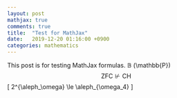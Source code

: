 ```yaml
---
layout: post
mathjax: true
comments: true
title:  "Test for MathJax"
date:   2019-12-20 01:16:00 +0900
categories: mathematics
---
```


This post is for testing MathJax formulas.
$\mathbb{B}$ \(\mathbb{P}\)
$$\mathsf{ZFC} \nvdash \mathsf{CH}$$
\[ 2^{\aleph_\omega} \le \aleph_{\omega_4} \]